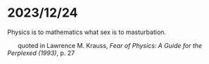 # 2023/12/24
Physics is to mathematics what sex is to masturbation.

&nbsp; &nbsp; &nbsp; quoted in Lawrence M. Krauss, *Fear of Physics: A Guide for the Perplexed (1993)*, p. 27
